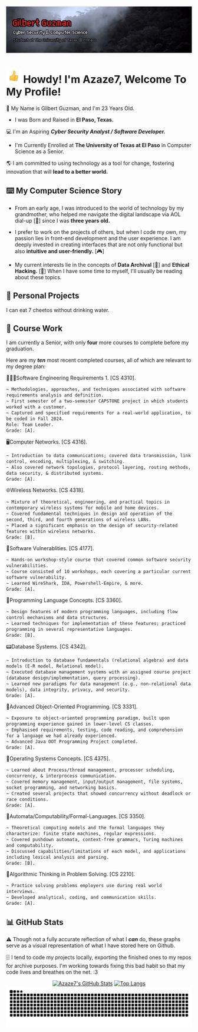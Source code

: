 [![Header](Guzman_header.gif "Header")](https://azaze7.github.io)


<img src="https://raw.githubusercontent.com/Azaze7/Azaze7/main/Guzman_thumbsup.gif" height="40px"> Howdy! I'm Azaze7, Welcome To My Profile!
===============

📍 My Name is Gilbert Guzman, and I'm 23 Years Old.
* I was Born and Raised in **El Paso, Texas.**

💻 I'm an Aspiring ***Cyber Security Analyst / Software Developer.***
* I'm Currently Enrolled at **The University of Texas at El Paso** in Computer Science as a Senior.

🌎 I am committed to using technology as a tool for change, fostering innovation that will **lead to a better world.**

## ⌨️ My Computer Science Story

* From an early age, I was introduced to the world of technology by my grandmother, who helped me navigate the digital landscape via AOL dial-up [📎] since I was **three years old.**

* I prefer to work on the projects of others, but when I code my own, my passion lies in front-end development and the user experience. I am deeply invested in creating interfaces that are not only functional but also **intuitive and user-friendly.** [🎮] 

* My current interests lie in the concepts of **Data Archival** [💾] and **Ethical Hacking.** [🔐] When I have some time to myself, I'll usually be reading about these topics.

## 📼 Personal Projects

I can eat 7 cheetos without drinking water.

## 💽 Course Work

I am currently a Senior, with only **four** more courses to complete before my graduation.

Here are my ***ten*** most recent completed courses, all of which are relevant to my degree plan:

🧑🏽‍💻Software Engineering Requirements 1. [CS 4310].

    ~ Methodologies, approaches, and techniques associated with software requirements analysis and definition.
    ~ First semester of a two-semester CAPSTONE project in which students worked with a customer.
    ~ Captured and specified requirements for a real-world application, to be coded in Fall 2024.
    Role: Team Leader.
    Grade: [A].
    
🖥️Computer Networks. [CS 4316].

    ~ Introduction to data communications; covered data transmission, link control, encoding, multiplexing, & switching. 
    ~ Also covered network topologies, protocol layering, routing methods, data security, & distributed systems.
    Grade: [A].
    
🌐Wireless Networks. [CS 4318].
    
    ~ Mixture of theoretical, engineering, and practical topics in contemporary wireless systems for mobile and home devices.
    ~ Covered fundamental techniques in design and operation of the second, third, and fourth generations of wireless LANs. 
    ~ Placed a significant emphasis on the design of security-related features within wireless networks.
    Grade: [B].
    
👾Software Vulnerablities. [CS 4177].

    ~ Hands-on workshop-style course that covered common software security vulnerabilities.
    ~ Course consisted of 10 workshops, each covering a particular current software vulnerability.
    ~ Learned WireShark, IDA, Powershell-Empire, & more.
    Grade: [A].
    
📓Programming Language Concepts. [CS 3360].

    ~ Design features of modern programming languages, including flow control mechanisms and data structures.
    ~ Learned techniques for implementation of these features; practiced programming in several representative languages.
    Grade: [B].
    
📟Database Systems. [CS 4342].

    ~ Introduction to database fundamentals (relational algebra) and data models (E-R model, Relational model).
    ~ Executed database management systems with an assigned course project (database design/implementation, query processing). 
    ~ Learned new paradigms for data management (e.g., non-relational data models), data integrity, privacy, and security.
    Grade: [A].
    
🧰Advanced Object-Oriented Programming. [CS 3331].

    ~ Exposure to object-oriented programming paradigm, built upon programming experience gained in lower-level CS classes.
    ~ Emphasised requirements, testing, code reading, and comprehension for a language we had already experienced.
    ~ Advanced Java OOT Programming Project completed.
    Grade: [A].
    
📱Operating Systems Concepts. [CS 4375].

    ~ Learned about Process/thread management, processor scheduling, concurrency, & interprocess communication. 
    ~ Covered memory management, input/output management, file systems, socket programming, and networking basics.
    ~ Created several projects that showed concurrency without deadlock or race conditions.
    Grade: [A].

🧮Automata/Computability/Formal-Languages. [CS 3350].

    ~ Theoretical computing models and the formal languages they characterize: finite state machines, regular expressions.
    ~ Covered pushdown automata, context-free grammars, Turing machines and computability.
    ~ Discussed capabilities/limitations of each model, and applications including lexical analysis and parsing.
    Grade: [B].
    
🧠Algorithmic Thinking in Problem Solving. [CS 2210].

    ~ Practice solving problems employers use during real world interviews.
    ~ Developed analytical, coding, and communication skills.
    Grade: [A].

## 📊 GitHub Stats
⚠️ Though not a fully accurate reflection of what I ***can*** do, these graphs serve as a visual representation of what I have stored here on Github.

🗄️ I tend to code my projects locally, exporting the finished ones to my repos for archive purposes. I'm working towards fixing this bad habit so that my code lives and breathes on the net. :3

<p align="center">
    <a href="https://github.com/Azaze7/Azaze7#gh-dark-mode-only"><img alt="Azaze7's GitHub Stats" src="https://github-readme-stats.vercel.app/api?username=Azaze7&show_icons=true&theme=dark#gh-dark-mode-only"></a>
    <a href="https://github.com/Azaze7/Azaze7#gh-dark-mode-only"><img alt="Top Langs" src="https://github-readme-stats.vercel.app/api/top-langs/?username=Azaze7&layout=compact&langs_count=8&theme=dark#gh-dark-mode-only"></a>
    <img alt="Snake animation" src="https://github.com/Azaze7/Azaze7/blob/output/github-contribution-grid-snake-dark.svg#gh-dark-mode-only"/>
</p>


